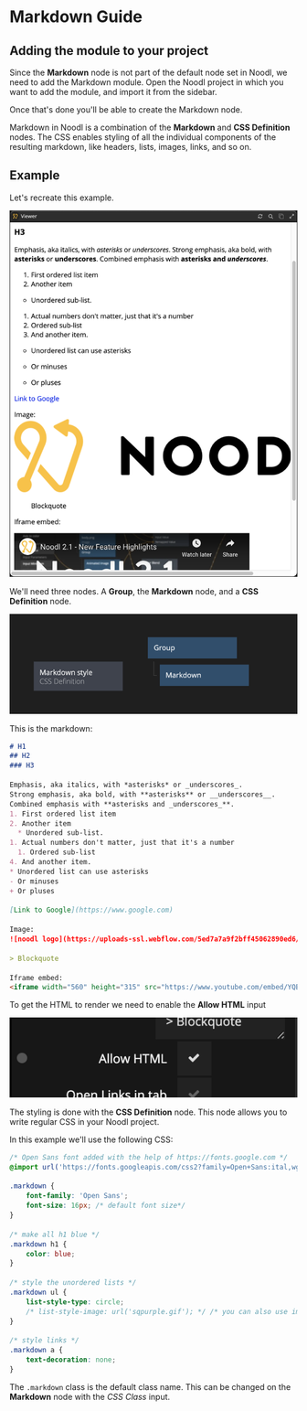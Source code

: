 # Markdown Guide

## Adding the module to your project

Since the **Markdown** node is not part of the default node set in Noodl, we need to add the Markdown module. Open the Noodl project in which you want to add the module, and import it from the sidebar.

Once that's done you'll be able to create the Markdown node.

Markdown in Noodl is a combination of the **Markdown** and **CSS Definition** nodes. The CSS enables styling of all the individual components of the resulting markdown, like headers, lists, images, links, and so on.


## Example
Let's recreate this example.

<div class="ndl-images">
    <img src="/modules/markdown/markdown-example.png" class="ndl-image med"></img>
</div>

We'll need three nodes. A **Group**, the **Markdown** node, and a **CSS Definition** node.

<div class="ndl-images">
    <img src="/modules/markdown/markdown-nodes.png" class="ndl-image med"></img>
</div>

This is the markdown:
```markdown
# H1
## H2
### H3

Emphasis, aka italics, with *asterisks* or _underscores_.
Strong emphasis, aka bold, with **asterisks** or __underscores__.
Combined emphasis with **asterisks and _underscores_**.
1. First ordered list item
2. Another item
  * Unordered sub-list. 
1. Actual numbers don't matter, just that it's a number
  1. Ordered sub-list
4. And another item.
* Unordered list can use asterisks
- Or minuses
+ Or pluses

[Link to Google](https://www.google.com)

Image: 
![noodl logo](https://uploads-ssl.webflow.com/5ed7a7a9f2bff45062890ed6/5ef31ce42ee3d316fbf5f888_text-logo-black.png)

> Blockquote

Iframe embed:
<iframe width="560" height="315" src="https://www.youtube.com/embed/YQBndLl1phI" frameborder="0" allow="accelerometer; autoplay; clipboard-write; encrypted-media; gyroscope; picture-in-picture" allowfullscreen></iframe>
```

To get the HTML to render we need to enable the **Allow HTML** input
<div class="ndl-images">
    <img src="/modules/markdown/markdown-allow-html.png" class="ndl-image med"></img>
</div>

The styling is done with the **CSS Definition** node. This node allows you to write regular CSS in your Noodl project.

In this example we'll use the following CSS:
```css
/* Open Sans font added with the help of https://fonts.google.com */
@import url('https://fonts.googleapis.com/css2?family=Open+Sans:ital,wght@0,300;0,400;0,600;0,700;0,800;1,300;1,400;1,600;1,700;1,800&display=swap');

.markdown {
    font-family: 'Open Sans';
    font-size: 16px; /* default font size*/
}

/* make all h1 blue */
.markdown h1 { 
    color: blue; 
}

/* style the unordered lists */
.markdown ul { 
    list-style-type: circle; 
    /* list-style-image: url('sqpurple.gif'); */ /* you can also use images in the project folder */
}

/* style links */
.markdown a { 
    text-decoration: none;
}
```
The `.markdown` class is the default class name. This can be changed on the **Markdown** node with the *CSS Class* input.
